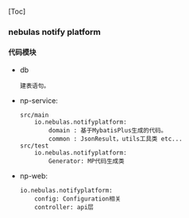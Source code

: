 [Toc]

### nebulas notify platform

#### 代码模块

- db
    ```
    建表语句。
    ```

- np-service: 
    ```
    src/main
        io.nebulas.notifyplatform: 
            domain : 基于MybatisPlus生成的代码。
            common : JsonResult，utils工具类 etc...
    src/test
        io.nebulas.notifyplatform:
            Generator: MP代码生成类
    ```



- np-web: 
    ```
    io.nebulas.notifyplatform:
        config: Configuration相关
        controller: api层
    ```
